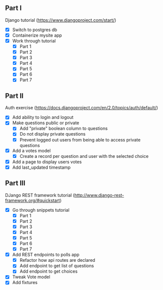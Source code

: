 ## Part I
Django tutorial (https://www.djangoproject.com/start/)

- [x] Switch to postgres db
- [x] Containerize mysite app
- [x] Work through tutorial
  - [x] Part 1
  - [x] Part 2
  - [x] Part 3
  - [x] Part 4
  - [x] Part 5
  - [x] Part 6
  - [x] Part 7
  
## Part II
Auth exercise (https://docs.djangoproject.com/en/2.0/topics/auth/default/)

- [x] Add ability to login and logout
- [x] Make questions public or private
  - [x] Add "private" boolean column to questions
  - [x] Do not display private questions
  - [x] Prevent logged out users from being able to access private questions
- [x] Add a votes model
  - [x] Create a record per question and user with the selected choice
- [x] Add a page to display users votes
- [x] Add last_updated timestamp

## Part III
DJango REST framework tutorial (http://www.django-rest-framework.org/#quickstart)

- [x] Go through snippets tutorial
  - [x] Part 1
  - [x] Part 2
  - [x] Part 3
  - [x] Part 4
  - [x] Part 5
  - [x] Part 6
  - [x] Part 7
- [x] Add REST endpoints to polls app
  - [x] Refactor how api routes are declared
  - [x] Add endpoint to get list of questions 
  - [x] Add endpoint to get choices
- [x] Tweak Vote model 
- [x] Add fixtures
